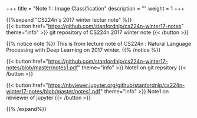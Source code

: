 +++
title = "Note 1 : Image Classification"
description = ""
weight = 1
+++


{{%expand "CS224n's 2017 winter lectur note" %}}   
 {{< button href="https://github.com/stanfordnlp/cs224n-winter17-notes" theme="info" >}} git repository of CS224n 2017 winter note {{< /button >}} 

 {{% notice note %}}
  This is from lecture note of CS224n : Natural Language Processing with Deep Learning on 2017 winter.
 {{% /notice %}}

 {{< button href="https://github.com/stanfordnlp/cs224n-winter17-notes/blob/master/notes1.pdf" theme="info" >}} Note1 on git repsitory {{< /button >}}

 {{< button href="https://nbviewer.jupyter.org/github/stanfordnlp/cs224n-winter17-notes/blob/master/notes1.pdf" theme="info" >}} Note1 on nbviewer of jupyter {{< /button >}}

{{% /expand%}}
